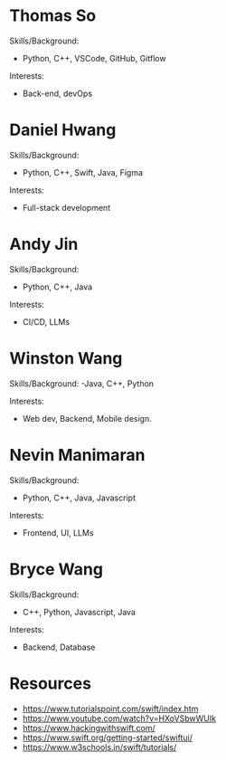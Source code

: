 # Thomas So
Skills/Background:
- Python, C++, VSCode, GitHub, Gitflow

Interests:
- Back-end, devOps

# Daniel Hwang
Skills/Background:
- Python, C++, Swift, Java, Figma

Interests:
- Full-stack development

# Andy Jin
Skills/Background:
- Python, C++, Java

Interests:
- CI/CD, LLMs

# Winston Wang
Skills/Background:
-Java, C++, Python

Interests:
- Web dev, Backend, Mobile design.

# Nevin Manimaran
Skills/Background:
- Python, C++, Java, Javascript

Interests:
- Frontend, UI, LLMs

# Bryce Wang
Skills/Background:
- C++, Python, Javascript, Java

Interests:
- Backend, Database

# Resources
- https://www.tutorialspoint.com/swift/index.htm
- https://www.youtube.com/watch?v=HXoVSbwWUIk
- https://www.hackingwithswift.com/
- https://www.swift.org/getting-started/swiftui/
- https://www.w3schools.in/swift/tutorials/

